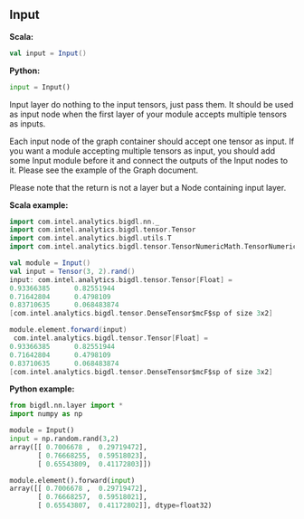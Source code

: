 ## Input ##

**Scala:**
```scala
val input = Input()
```
**Python:**
```python
input = Input()
```

Input layer do nothing to the input tensors, just pass them. It should be used as input node
when the first layer of your module accepts multiple tensors as inputs.

Each input node of the graph container should accept one tensor as input. If you want a module
accepting multiple tensors as input, you should add some Input module before it and connect
the outputs of the Input nodes to it. Please see the example of the Graph document.

Please note that the return is not a layer but a Node containing input layer.

**Scala example:**
```scala
import com.intel.analytics.bigdl.nn._
import com.intel.analytics.bigdl.tensor.Tensor
import com.intel.analytics.bigdl.utils.T
import com.intel.analytics.bigdl.tensor.TensorNumericMath.TensorNumeric.NumericFloat

val module = Input()
val input = Tensor(3, 2).rand()
input: com.intel.analytics.bigdl.tensor.Tensor[Float] =
0.93366385      0.82551944
0.71642804      0.4798109
0.83710635      0.068483874
[com.intel.analytics.bigdl.tensor.DenseTensor$mcF$sp of size 3x2]

module.element.forward(input)
 com.intel.analytics.bigdl.tensor.Tensor[Float] =
0.93366385      0.82551944
0.71642804      0.4798109
0.83710635      0.068483874
[com.intel.analytics.bigdl.tensor.DenseTensor$mcF$sp of size 3x2]
```

**Python example:**
```python
from bigdl.nn.layer import *
import numpy as np

module = Input()
input = np.random.rand(3,2)
array([[ 0.7006678 ,  0.29719472],
       [ 0.76668255,  0.59518023],
       [ 0.65543809,  0.41172803]])

module.element().forward(input)
array([[ 0.7006678 ,  0.29719472],
       [ 0.76668257,  0.59518021],
       [ 0.65543807,  0.41172802]], dtype=float32)

```
